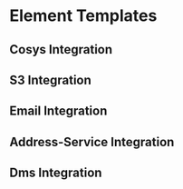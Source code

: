 # Element Templates

<!-- Link available element-templates below -->

## Cosys Integration

<DownloadArtifact
    artifact="cosys_generate_document_template_V02.json"
    type="element-template" />

## S3 Integration

<DownloadArtifact
    artifact="s3_create_presigned_url_template.json"
    type="element-template" />

## Email Integration

<DownloadArtifact
    artifact="sendMailV02.json"
    type="element-template" />

## Address-Service Integration

<DownloadArtifact
    artifact="address-integration/checkAddress.json"
    type="element-template" />

<DownloadArtifact
    artifact="address-integration/findStreetById.json"
    type="element-template" />

<DownloadArtifact
    artifact="address-integration/listAenderungenMuenchen.json"
    type="element-template" />

<DownloadArtifact
    artifact="address-integration/listStreet.json"
    type="element-template" />

<DownloadArtifact
    artifact="address-integration/searchAddressesGermany.json"
    type="element-template" />

<DownloadArtifact
    artifact="address-integration/searchAdressenGeoMuenchen.json"
    type="element-template" />

<DownloadArtifact
    artifact="address-integration/searchAdressenMuenchen.json"
    type="element-template" />

## Dms Integration

<DownloadArtifact
    artifact="dms-integration/create-vorgang.json"
    type="element-template" />

<DownloadArtifact
    artifact="dms-integration/createDocument.json"
    type="element-template" />

<DownloadArtifact
    artifact="dms-integration/createFile.json"
    type="element-template" />

<DownloadArtifact
    artifact="dms-integration/depositObject.json"
    type="element-template" />

<DownloadArtifact
    artifact="dms-integration/readContent.json"
    type="element-template" />

<DownloadArtifact
    artifact="dms-integration/update-document.json"
    type="element-template" />

<DownloadArtifact
    artifact="dms-integration/upload-file.json"
    type="element-template" />

<DownloadArtifact
    artifact="dms-integration/searchFile.json"
    type="element-template" />

<DownloadArtifact
    artifact="dms-integration/searchSubjectArea.json"
    type="element-template" />
